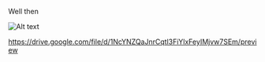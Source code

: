 Well then

![Alt text](https://drive.google.com/file/d/1NcYNZQaJnrCqtl3FiYlxFeyIMjvw7SEm/preview "Title")



https://drive.google.com/file/d/1NcYNZQaJnrCqtl3FiYlxFeyIMjvw7SEm/preview
